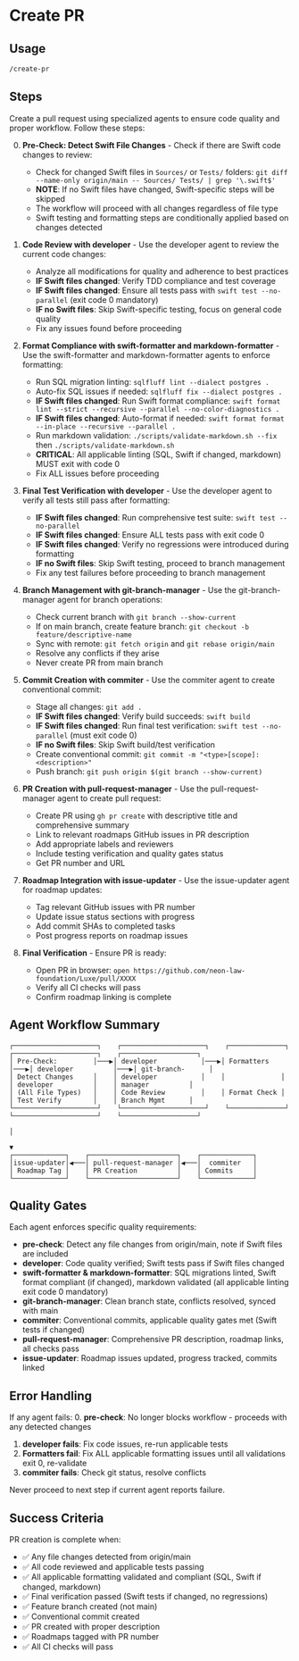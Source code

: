 # Create PR

## Usage

```txt
/create-pr
```

## Steps

Create a pull request using specialized agents to ensure code quality and proper workflow. Follow these steps:

0. **Pre-Check: Detect Swift File Changes** - Check if there are Swift code changes to review:
   - Check for changed Swift files in `Sources/` or `Tests/` folders:
     `git diff --name-only origin/main -- Sources/ Tests/ | grep '\.swift$'`
   - **NOTE**: If no Swift files have changed, Swift-specific steps will be skipped
   - The workflow will proceed with all changes regardless of file type
   - Swift testing and formatting steps are conditionally applied based on changes detected

1. **Code Review with developer** - Use the developer agent to review the current code changes:
   - Analyze all modifications for quality and adherence to best practices
   - **IF Swift files changed**: Verify TDD compliance and test coverage
   - **IF Swift files changed**: Ensure all tests pass with `swift test --no-parallel` (exit code 0 mandatory)
   - **IF no Swift files**: Skip Swift-specific testing, focus on general code quality
   - Fix any issues found before proceeding

2. **Format Compliance with swift-formatter and markdown-formatter** - Use the swift-formatter and markdown-formatter
   agents to enforce formatting:
   - Run SQL migration linting: `sqlfluff lint --dialect postgres .`
   - Auto-fix SQL issues if needed: `sqlfluff fix --dialect postgres .`
   - **IF Swift files changed**: Run Swift format compliance:
     `swift format lint --strict --recursive --parallel --no-color-diagnostics .`
   - **IF Swift files changed**: Auto-format if needed: `swift format format --in-place --recursive --parallel .`
   - Run markdown validation: `./scripts/validate-markdown.sh --fix` then `./scripts/validate-markdown.sh`
   - **CRITICAL**: All applicable linting (SQL, Swift if changed, markdown) MUST exit with code 0
   - Fix ALL issues before proceeding

3. **Final Test Verification with developer** - Use the developer agent to verify all tests
   still pass after formatting:
   - **IF Swift files changed**: Run comprehensive test suite: `swift test --no-parallel`
   - **IF Swift files changed**: Ensure ALL tests pass with exit code 0
   - **IF Swift files changed**: Verify no regressions were introduced during formatting
   - **IF no Swift files**: Skip Swift testing, proceed to branch management
   - Fix any test failures before proceeding to branch management

4. **Branch Management with git-branch-manager** - Use the git-branch-manager agent for branch operations:
   - Check current branch with `git branch --show-current`
   - If on main branch, create feature branch: `git checkout -b feature/descriptive-name`
   - Sync with remote: `git fetch origin` and `git rebase origin/main`
   - Resolve any conflicts if they arise
   - Never create PR from main branch

5. **Commit Creation with commiter** - Use the commiter agent to create conventional commit:
   - Stage all changes: `git add .`
   - **IF Swift files changed**: Verify build succeeds: `swift build`
   - **IF Swift files changed**: Run final test verification: `swift test --no-parallel` (must exit code 0)
   - **IF no Swift files**: Skip Swift build/test verification
   - Create conventional commit: `git commit -m "<type>[scope]: <description>"`
   - Push branch: `git push origin $(git branch --show-current)`

6. **PR Creation with pull-request-manager** - Use the pull-request-manager agent to create pull request:
   - Create PR using `gh pr create` with descriptive title and comprehensive summary
   - Link to relevant roadmaps GitHub issues in PR description
   - Add appropriate labels and reviewers
   - Include testing verification and quality gates status
   - Get PR number and URL

7. **Roadmap Integration with issue-updater** - Use the issue-updater agent for roadmap updates:
   - Tag relevant GitHub issues with PR number
   - Update issue status sections with progress
   - Add commit SHAs to completed tasks
   - Post progress reports on roadmap issues

8. **Final Verification** - Ensure PR is ready:
   - Open PR in browser: `open https://github.com/neon-law-foundation/Luxe/pull/XXXX`
   - Verify all CI checks will pass
   - Confirm roadmap linking is complete

## Agent Workflow Summary

```text
┌─────────────────────┐    ┌─────────────────────┐    ┌──────────────┐    ┌─────────────────────┐    ┌───────────────────┐
│ Pre-Check:         │───▶│ developer           │───▶│ Formatters   │───▶│ developer          │───▶│ git-branch-      │
│ Detect Changes     │    │ developer           │    │              │    │ developer          │    │ manager          │
│ (All File Types)   │    │ Code Review         │    │ Format Check │    │ Test Verify        │    │ Branch Mgmt      │
└─────────────────────┘    └─────────────────────┘    └──────────────┘    └─────────────────────┘    └───────────────────┘
                                                                                                    │
                                                                                                    ▼
┌─────────────┐    ┌──────────────────────┐    ┌─────────────┐
│issue-updater│◀───│ pull-request-manager │◀───│  commiter   │
│ Roadmap Tag │    │ PR Creation          │    │ Commits     │
└─────────────┘    └──────────────────────┘    └─────────────┘
```

## Quality Gates

Each agent enforces specific quality requirements:

- **pre-check**: Detect any file changes from origin/main, note if Swift files are included
- **developer**: Code quality verified; Swift tests pass if Swift files changed
- **swift-formatter & markdown-formatter**: SQL migrations linted, Swift format compliant (if changed), markdown validated
  (all applicable linting exit code 0 mandatory)
- **git-branch-manager**: Clean branch state, conflicts resolved, synced with main
- **commiter**: Conventional commits, applicable quality gates met (Swift tests if changed)
- **pull-request-manager**: Comprehensive PR description, roadmap links, all checks pass
- **issue-updater**: Roadmap issues updated, progress tracked, commits linked

## Error Handling

If any agent fails:
0. **pre-check**: No longer blocks workflow - proceeds with any detected changes
1. **developer fails**: Fix code issues, re-run applicable tests
2. **Formatters fail**: Fix ALL applicable formatting issues until all validations exit 0, re-validate
3. **commiter fails**: Check git status, resolve conflicts

Never proceed to next step if current agent reports failure.

## Success Criteria

PR creation is complete when:
- ✅ Any file changes detected from origin/main
- ✅ All code reviewed and applicable tests passing
- ✅ All applicable formatting validated and compliant (SQL, Swift if changed, markdown)
- ✅ Final verification passed (Swift tests if changed, no regressions)
- ✅ Feature branch created (not main)
- ✅ Conventional commit created
- ✅ PR created with proper description
- ✅ Roadmaps tagged with PR number
- ✅ All CI checks will pass
